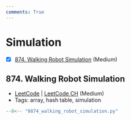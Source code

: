 ```yaml
---
comments: True
---
```


# Simulation

- [x] [874. Walking Robot Simulation](https://leetcode.cn/problems/walking-robot-simulation/) (Medium)

## 874. Walking Robot Simulation

-   [LeetCode](https://leetcode.com/problems/walking-robot-simulation/) | [LeetCode CH](https://leetcode.cn/problems/walking-robot-simulation/) (Medium)
-   Tags: array, hash table, simulation

```python title="874. Walking Robot Simulation"
--8<-- "0874_walking_robot_simulation.py"
```
